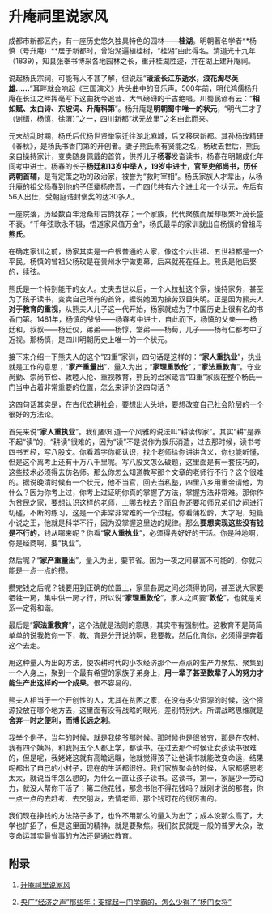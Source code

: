 # 升庵祠里说家风

成都市新都区内，有一座历史悠久独具特色的园林——**桂湖**。明朝著名学者**杨慎（号升庵）**居于新都时，曾沿湖遍植桂树，“桂湖”由此得名。清道光十九年（1839），知县张奉书博采各地园林之长，重开桂湖胜迹，并在湖上建升庵祠。   

说起杨氏宗祠，可能有人不甚了解，但说起“**滚滚长江东逝水，浪花淘尽英雄……**”耳畔就会响起《三国演义》片头曲中的音乐声。500年前，明代鸿儒杨升庵在长江之畔挥毫写下这曲抚今追昔、大气磅礴的千古绝唱。川蜀民谚有云：“**相如赋、太白诗、东坡词、升庵科第**”。杨升庵是**明朝蜀中唯一的状元**，“明代三才子（谢缙，杨慎，徐渭）”之一，四川新都“状元故里”之名由此而来。   

元末战乱时期，杨氏后代杨世贤举家迁往湖北麻城，后又移居新都。其孙杨玫精研《春秋》，是杨氏书香门第的开创者。妻子熊氏素有贤能之名，杨玫去世后，熊氏亲自操持家计，变卖随身佩戴的首饰，供养儿子**杨春**发奋读书，杨春在明朝成化年间考中进士。杨春的长子**杨廷和13岁中举人，19岁中进士，官至吏部尚书，历任两朝首辅**，是有定策之功的政治家，被誉为“救时宰相”。杨氏家族人才辈出，从杨升庵的祖父杨春到他的子侄辈杨宗吾，一门四代共有六个进士和一个状元，先后有56人出仕，受朝庭诰封褒奖的达30多人。   

一座院落，历经数百年沧桑却古韵犹存；一个家族，代代聚族而居却根繁叶茂长盛不衰。“千年弦歌永不辍，悟道家风值万金”，杨氏最早的家训就出自杨慎的曾祖母**熊氏**。   

在确定家训之前，杨家其实是一户很普通的人家，像这个六世祖、五世祖都是一介平民。杨慎的曾祖父杨玫是在贵州水宁做吏幕，后来就死在任上。熊氏是他后娶的，续弦。   

熊氏是一个特别能干的女人。丈夫去世以后，一个人拉扯这个家，操持家务，甚至为了孩子读书，变卖自己所有的首饰，据说她因为操劳双目失明。正是因为熊夫人**对于教育的重视**，从熊夫人儿子这一代开始，杨家就成为了中国历史上很有名的书香门第。1481年，杨慎的爷爷——杨春考中进士，自此而下，杨慎的父亲——杨廷和，叔叔——杨廷仪，弟弟——杨惇，堂弟——杨荀，儿子——杨有仁都考中了近视。那杨慎，是四川明朝历史上唯一的一个状元。   

接下来介绍一下熊夫人的这个“四重”家训，四句话是这样的：“**家人重执业**”，执业就是工作的意思；“**家产重量出**”，量入为出；“**家理重敦伦**”；“**家法重教育**”。守业尚勤、崇尚节俭、敦睦人伦、重视教育，熊氏的治家箴言“四重”家规在整个杨氏一门当中占着非常重要的位置，怎么来评价这四句话？   

这四句话其实是，在古代农耕社会，要想出人头地，要想改变自己社会阶层的一个很好的方法论。   

首先来说“**家人重执业**”。我们都知道一个风雅的说法叫“耕读传家”。其实“耕”是养不起“读”的，“耕读”很难的，因为“读”不是说作为娱乐消遣，过去那时候，读书考四书五经，写八股文。你看着字你都认识，找个老师给你讲讲含义，你也能听懂，但是这个离考上还有十万八千里呢。写八股文怎么破题，这里面是有一套技巧的，这些技术必须得去仿名师。那么你怎么知道教写那个文章的老师行不行？这个很难的。据说晚清时候有一个状元，他不当官，回去当私塾，四里八乡用重金请他，为什么？因为你考上过，你考上过证明你真的掌握了方法，掌握方法非常难。那你作为贫民之家，要想认识这样的老师，上哪去找去？而且你还要和师兄弟们之间进行切磋，不断的练习，这是一个非常非常难的一个过程。你看蒲松龄，大才吧，短篇小说之王，他就是科举不行，因为没掌握这里边的规律。那么**要想实现这些没有钱是不行的**，钱从哪来呢？你看“**家人重执业**”，必须得先好好的干活。你是种地啊，你是经商啊，要“执业”。   

然后呢？“**家产重量出**”，量入为出，要节省。因为一夜之间暴富不可能的，你就只能是一点一点的攒。   

攒完钱之后呢？钱要用到正确的位置上，家里各房之间必须得协同，甚至说大家要牺牲一房，集中供一房才行，所以说“**家理重敦伦**”，家人之间要“**敦伦**”，也就是关系一定得和谐。   

最后是“**家法重教育**”，这个法就是法则的意思，其实带有强制性。这教育不是简简单单的说我教你一下，教、育是分开说的啊，我要教，然后化育你，必须得是奔着这个去走。   

用这种量入为出的方法，使农耕时代的小农经济那个一点点的生产力聚焦、聚集到一个人身上，聚到一个最有希望的家族子弟身上，**用一辈子甚至数辈子人的努力才能生产出这样的一个成果**。很不容易的。   

熊夫人相当于一个开创性的人，尤其在贫困之家，在没有多少资源的时候，这个资源投放在哪个地方去，这里面有没有战略的眼光，差别特别大。所谓战略思维就是**舍弃一时之便利，而博长远之利**。   

我举个例子，当年的时候，就是我姥爷那时候。那时候也是很贫穷，那是在农村。我有四个姨妈，和我妈五个人都上学，都读书。在过去那个时候让女孩读书很难的，但是呢，我姥姥这就有高瞻远瞩，他就觉得孩子让他读书就能改变命运，结果呢都出了自己的小村子，现在的生活都很好。我们家族聚会的时候，大家都感恩老太太，就说当年怎么想的，为什么一直让孩子读书。这读书，第一，家庭少一劳动力，就没人帮你干活了；第二他花钱，那念书他不得花钱吗？就刚才说的那套，你一点一点的去赶考、去交朋友，去请老师，那个钱可花的很厉害的。   

我们现在挣钱的方法路子多了，也许不用那么的量入为出了；成本没那么高了，大学也扩招了，但是这里面的精神，就是要聚焦。我们贫民就是一般的普罗大众，改变命运其实最省事的方法还是通过教育。   

## 附录   

1. [升庵祠里说家风](https://www.sohu.com/a/495454536_121106884)   

2. [央广“经济之声”那些年：支撑起一门学霸的，怎么少得了“杨门女将”](https://ytweb.radio.cn/share/albumPlay?correlateId=1470147&amp;columnId=15682083075573)   